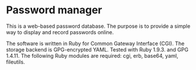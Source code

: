 Password manager
================

This is a web-based password database.
The purpose is to provide a simple way to display and record passwords online.

The software is written in Ruby for Common Gateway Interface (CGI).
The storage backend is GPG-encrypted YAML.
Tested with Ruby 1.9.3. and GPG 1.4.11.
The following Ruby modules are required: cgi, erb, base64, yaml, fileutils.


